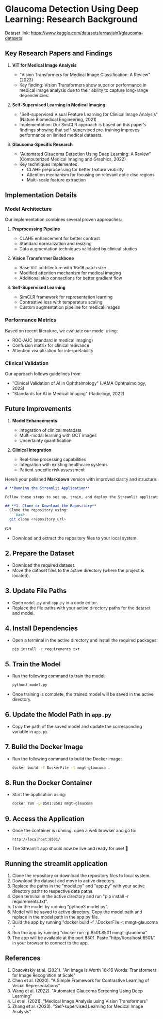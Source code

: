 # Glaucoma Detection Using Deep Learning: Research Background

Dataset link: https://www.kaggle.com/datasets/arnavjain1/glaucoma-datasets

## Key Research Papers and Findings

1. **ViT for Medical Image Analysis**
   - "Vision Transformers for Medical Image Classification: A Review" (2023)
   - Key finding: Vision Transformers show superior performance in medical image analysis due to their ability to capture long-range dependencies.

2. **Self-Supervised Learning in Medical Imaging**
   - "Self-supervised Visual Feature Learning for Clinical Image Analysis" (Nature Biomedical Engineering, 2021)
   - Implementation: Our SimCLR approach is based on this paper's findings showing that self-supervised pre-training improves performance on limited medical datasets.

3. **Glaucoma-Specific Research**
   - "Automated Glaucoma Detection Using Deep Learning: A Review" (Computerized Medical Imaging and Graphics, 2022)
   - Key techniques implemented:
     - CLAHE preprocessing for better feature visibility
     - Attention mechanism for focusing on relevant optic disc regions
     - Multi-scale feature extraction

## Implementation Details

### Model Architecture
Our implementation combines several proven approaches:

1. **Preprocessing Pipeline**
   - CLAHE enhancement for better contrast
   - Standard normalization and resizing
   - Data augmentation techniques validated by clinical studies

2. **Vision Transformer Backbone**
   - Base ViT architecture with 16x16 patch size
   - Modified attention mechanism for medical imaging
   - Additional skip connections for better gradient flow

3. **Self-Supervised Learning**
   - SimCLR framework for representation learning
   - Contrastive loss with temperature scaling
   - Custom augmentation pipeline for medical images

### Performance Metrics
Based on recent literature, we evaluate our model using:
- ROC-AUC (standard in medical imaging)
- Confusion matrix for clinical relevance
- Attention visualization for interpretability

### Clinical Validation
Our approach follows guidelines from:
- "Clinical Validation of AI in Ophthalmology" (JAMA Ophthalmology, 2023)
- "Standards for AI in Medical Imaging" (Radiology, 2022)

## Future Improvements

1. **Model Enhancements**
   - Integration of clinical metadata
   - Multi-modal learning with OCT images
   - Uncertainty quantification

2. **Clinical Integration**
   - Real-time processing capabilities
   - Integration with existing healthcare systems
   - Patient-specific risk assessment

Here’s your polished **Markdown** version with improved clarity and structure:  

```markdown
# **Running the Streamlit Application**

Follow these steps to set up, train, and deploy the Streamlit application using Docker.

## **1. Clone or Download the Repository**
- Clone the repository using:
  ```bash
  git clone <repository_url>
  ```
  *OR*  
- Download and extract the repository files to your local system.

## **2. Prepare the Dataset**
- Download the required dataset.
- Move the dataset files to the active directory (where the project is located).

## **3. Update File Paths**
- Open `model.py` and `app.py` in a code editor.
- Replace the file paths with your active directory paths for the dataset and model.

## **4. Install Dependencies**
- Open a terminal in the active directory and install the required packages:
  ```bash
  pip install -r requirements.txt
  ```

## **5. Train the Model**
- Run the following command to train the model:
  ```bash
  python3 model.py
  ```
- Once training is complete, the trained model will be saved in the active directory.

## **6. Update the Model Path in `app.py`**
- Copy the path of the saved model and update the corresponding variable in `app.py`.

## **7. Build the Docker Image**
- Run the following command to build the Docker image:
  ```bash
  docker build -f DockerFile -t mmgt-glaucoma .
  ```

## **8. Run the Docker Container**
- Start the application using:
  ```bash
  docker run -p 8501:8501 mmgt-glaucoma
  ```

## **9. Access the Application**
- Once the container is running, open a web browser and go to:
  ```
  http://localhost:8501/
  ```
- The Streamlit app should now be live and ready for use! 🎉

## Running the streamlit application
1. Clone the repository or download the repository files to local system.
2. Download the dataset and move to active directory.
3. Replace the paths in the "model.py" and "app.py" with your active directory paths to respective data paths.
4. Open terminal in the active directory and run "pip install -r requirements.txt".
5. Train the model by running "python3 model.py".
6. Model will be saved to active directory. Copy the model path and replace in the model path in the app.py file.
7. Build the app by running "docker build -f .\DockerFile -t mmgt-glaucoma ."
8. Run the app by running "docker run -p 8501:8501 mmgt-glaucoma"
9. The app will be available at the port 8501. Paste "http://localhost:8501/" in your browser to connect to the app.

## References

1. Dosovitskiy et al. (2021). "An Image is Worth 16x16 Words: Transformers for Image Recognition at Scale"
2. Chen et al. (2020). "A Simple Framework for Contrastive Learning of Visual Representations"
3. Wang et al. (2022). "Automated Glaucoma Screening Using Deep Learning"
4. Li et al. (2021). "Medical Image Analysis using Vision Transformers"
5. Zhang et al. (2023). "Self-supervised Learning for Medical Image Analysis"

